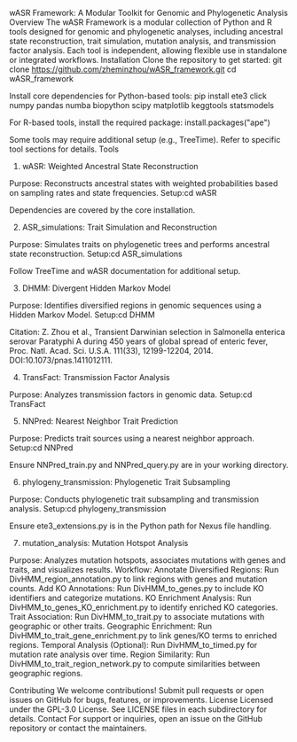 wASR Framework: A Modular Toolkit for Genomic and Phylogenetic Analysis
Overview
The wASR Framework is a modular collection of Python and R tools designed for genomic and phylogenetic analyses, including ancestral state reconstruction, trait simulation, mutation analysis, and transmission factor analysis. Each tool is independent, allowing flexible use in standalone or integrated workflows.
Installation
Clone the repository to get started:
git clone https://github.com/zheminzhou/wASR_framework.git
cd wASR_framework

Install core dependencies for Python-based tools:
pip install ete3 click numpy pandas numba biopython scipy matplotlib keggtools statsmodels

For R-based tools, install the required package:
install.packages("ape")

Some tools may require additional setup (e.g., TreeTime). Refer to specific tool sections for details.
Tools
1. wASR: Weighted Ancestral State Reconstruction

Purpose: Reconstructs ancestral states with weighted probabilities based on sampling rates and state frequencies.
Setup:cd wASR

Dependencies are covered by the core installation.

2. ASR_simulations: Trait Simulation and Reconstruction

Purpose: Simulates traits on phylogenetic trees and performs ancestral state reconstruction.
Setup:cd ASR_simulations

Follow TreeTime and wASR documentation for additional setup.

3. DHMM: Divergent Hidden Markov Model

Purpose: Identifies diversified regions in genomic sequences using a Hidden Markov Model.
Setup:cd DHMM


Citation: Z. Zhou et al., Transient Darwinian selection in Salmonella enterica serovar Paratyphi A during 450 years of global spread of enteric fever, Proc. Natl. Acad. Sci. U.S.A. 111(33), 12199-12204, 2014. DOI:10.1073/pnas.1411012111.

4. TransFact: Transmission Factor Analysis

Purpose: Analyzes transmission factors in genomic data.
Setup:cd TransFact



5. NNPred: Nearest Neighbor Trait Prediction

Purpose: Predicts trait sources using a nearest neighbor approach.
Setup:cd NNPred

Ensure NNPred_train.py and NNPred_query.py are in your working directory.

6. phylogeny_transmission: Phylogenetic Trait Subsampling

Purpose: Conducts phylogenetic trait subsampling and transmission analysis.
Setup:cd phylogeny_transmission

Ensure ete3_extensions.py is in the Python path for Nexus file handling.

7. mutation_analysis: Mutation Hotspot Analysis

Purpose: Analyzes mutation hotspots, associates mutations with genes and traits, and visualizes results.
Workflow:
Annotate Diversified Regions: Run DivHMM_region_annotation.py to link regions with genes and mutation counts.
Add KO Annotations: Run DivHMM_to_genes.py to include KO identifiers and categorize mutations.
KO Enrichment Analysis: Run DivHMM_to_genes_KO_enrichment.py to identify enriched KO categories.
Trait Association: Run DivHMM_to_trait.py to associate mutations with geographic or other traits.
Geographic Enrichment: Run DivHMM_to_trait_gene_enrichment.py to link genes/KO terms to enriched regions.
Temporal Analysis (Optional): Run DivHMM_to_timed.py for mutation rate analysis over time.
Region Similarity: Run DivHMM_to_trait_region_network.py to compute similarities between geographic regions.



Contributing
We welcome contributions! Submit pull requests or open issues on GitHub for bugs, features, or improvements.
License
Licensed under the GPL-3.0 License. See LICENSE files in each subdirectory for details.
Contact
For support or inquiries, open an issue on the GitHub repository or contact the maintainers.
